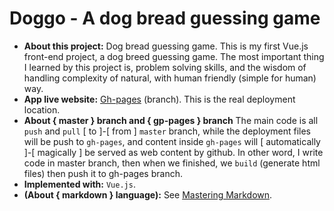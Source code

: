 # Doggo - A dog bread guessing game

* **About this project:** Dog bread guessing game. This is my first Vue.js front-end project, a dog breed guessing game. The most important thing I learned by this project is, problem solving skills, and the wisdom of handling complexity of natural, with human friendly (simple for human) way.
* **App live website:** [Gh-pages](https://treegb.github.io/doggo/) (branch). This is the real deployment location.
* **About { master } branch and { gp-pages } branch** The main code is all <code>push</code> and <code>pull</code> [ to ]-[ from ] <code>master</code> branch, while the deployment files will be push to <code>gh-pages</code>, and content inside <code>gh-pages</code> will [ automatically ]-[ magically ] be served as web content by github. In other word, I write code in master branch, then when we finished, we <code>build</code> (generate html files) then push it to gh-pages branch.
* **Implemented with:** <code>Vue.js</code>.
* **(About { markdown } language):** See [Mastering Markdown](https://guides.github.com/features/mastering-markdown/).
